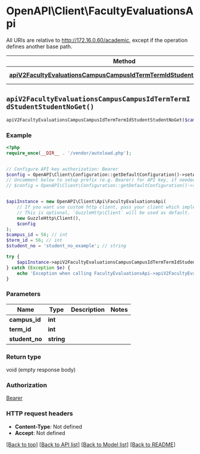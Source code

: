 # OpenAPI\Client\FacultyEvaluationsApi

All URIs are relative to http://172.16.0.60/academic, except if the operation defines another base path.

| Method | HTTP request | Description |
| ------------- | ------------- | ------------- |
| [**apiV2FacultyEvaluationsCampusCampusIdTermTermIdStudentStudentNoGet()**](FacultyEvaluationsApi.md#apiV2FacultyEvaluationsCampusCampusIdTermTermIdStudentStudentNoGet) | **GET** /api/v2/FacultyEvaluations/campus/{campusId}/term/{termId}/student/{studentNo} |  |


## `apiV2FacultyEvaluationsCampusCampusIdTermTermIdStudentStudentNoGet()`

```php
apiV2FacultyEvaluationsCampusCampusIdTermTermIdStudentStudentNoGet($campus_id, $term_id, $student_no)
```



### Example

```php
<?php
require_once(__DIR__ . '/vendor/autoload.php');


// Configure API key authorization: Bearer
$config = OpenAPI\Client\Configuration::getDefaultConfiguration()->setApiKey('Authorization', 'YOUR_API_KEY');
// Uncomment below to setup prefix (e.g. Bearer) for API key, if needed
// $config = OpenAPI\Client\Configuration::getDefaultConfiguration()->setApiKeyPrefix('Authorization', 'Bearer');


$apiInstance = new OpenAPI\Client\Api\FacultyEvaluationsApi(
    // If you want use custom http client, pass your client which implements `GuzzleHttp\ClientInterface`.
    // This is optional, `GuzzleHttp\Client` will be used as default.
    new GuzzleHttp\Client(),
    $config
);
$campus_id = 56; // int
$term_id = 56; // int
$student_no = 'student_no_example'; // string

try {
    $apiInstance->apiV2FacultyEvaluationsCampusCampusIdTermTermIdStudentStudentNoGet($campus_id, $term_id, $student_no);
} catch (Exception $e) {
    echo 'Exception when calling FacultyEvaluationsApi->apiV2FacultyEvaluationsCampusCampusIdTermTermIdStudentStudentNoGet: ', $e->getMessage(), PHP_EOL;
}
```

### Parameters

| Name | Type | Description  | Notes |
| ------------- | ------------- | ------------- | ------------- |
| **campus_id** | **int**|  | |
| **term_id** | **int**|  | |
| **student_no** | **string**|  | |

### Return type

void (empty response body)

### Authorization

[Bearer](../../README.md#Bearer)

### HTTP request headers

- **Content-Type**: Not defined
- **Accept**: Not defined

[[Back to top]](#) [[Back to API list]](../../README.md#endpoints)
[[Back to Model list]](../../README.md#models)
[[Back to README]](../../README.md)

